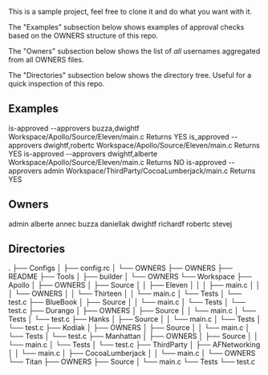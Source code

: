 This is a sample project, feel free to clone it and do what you want
with it.

The "Examples" subsection below shows examples of approval checks based
on the OWNERS structure of this repo.

The "Owners" subsection below shows the list of _all_ usernames aggregated
from all OWNERS files.

The "Directories" subsection below shows the directory tree. Useful for a quick
inspection of this repo.


## Examples

is-approved --approvers buzza,dwightf Workspace/Apollo/Source/Eleven/main.c
    Returns YES
is_approved --approvers dwightf,robertc Workspace/Apollo/Source/Eleven/main.c
    Returns YES
is-approved --approvers dwightf,alberte Workspace/Apollo/Source/Eleven/main.c
    Returns NO
is-approved --approvers admin Workspace/ThirdParty/CocoaLumberjack/main.c
    Returns YES


## Owners

admin
alberte
annec
buzza
daniellak
dwightf
richardf
robertc
stevej


## Directories

.
├── Configs
│  ├── config.rc
│  └── OWNERS
├── OWNERS
├── README
├── Tools
│  ├── builder
│  └── OWNERS
└── Workspace
   ├── Apollo
   │  ├── OWNERS
   │  ├── Source
   │  │  ├── Eleven
   │  │  │  ├── main.c
   │  │  │  └── OWNERS
   │  │  └── Thirteen
   │  │     └── main.c
   │  └── Tests
   │     └── test.c
   ├── BlueBook
   │  ├── Source
   │  │  └── main.c
   │  └── Tests
   │     └── test.c
   ├── Durango
   │  ├── OWNERS
   │  ├── Source
   │  │  └── main.c
   │  └── Tests
   │     └── test.c
   ├── Hanks
   │  ├── Source
   │  │  └── main.c
   │  └── Tests
   │     └── test.c
   ├── Kodiak
   │  ├── OWNERS
   │  ├── Source
   │  │  └── main.c
   │  └── Tests
   │     └── test.c
   ├── Manhattan
   │  ├── OWNERS
   │  ├── Source
   │  │  └── main.c
   │  └── Tests
   │     └── test.c
   ├── ThirdParty
   │  ├── AFNetworking
   │  │  └── main.c
   │  ├── CocoaLumberjack
   │  │  └── main.c
   │  └── OWNERS
   └── Titan
      ├── OWNERS
      ├── Source
      │  └── main.c
      └── Tests
         └── test.c
